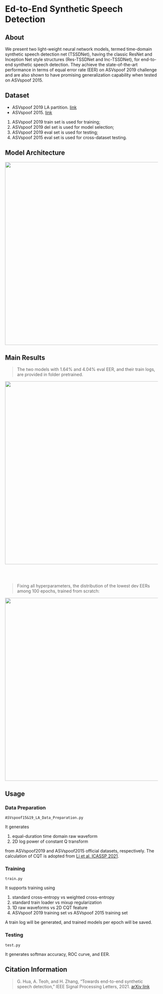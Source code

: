 # Ed-to-End Synthetic Speech Detection

## About
We present two light-weight neural network models, termed time-domain synthetic speech detection net (TSSDNet), having the classic ResNet and Inception Net style structures (Res-TSSDNet and Inc-TSSDNet), for end-to-end synthetic speech detection. They achieve the state-of-the-art performance in terms of equal error rate (EER) on ASVspoof 2019 challenge and are also shown to have promising generalization capability when tested on ASVspoof 2015. 

## Dataset
- ASVspoof 2019 LA partition. [link](https://datashare.ed.ac.uk/handle/10283/3336)
- ASVspoof 2015. [link](https://datashare.ed.ac.uk/handle/10283/853)
  
1. ASVspoof 2019 train set is used for training;
2. ASVspoof 2019 del set is used for model selection;
3. ASVspoof 2019 eval set is used for testing;
4. ASVspoof 2015 eval set is used for cross-dataset testing.

## Model Architecture
<img src="https://github.com/ghuawhu/end-to-end-synthetic-speech-detection/raw/main/imgs/1.png" width="600">

## Main Results
> The two models with 1.64% and 4.04% eval EER, and their train logs, are provided in folder pretrained.
 <img src="https://github.com/ghuawhu/end-to-end-synthetic-speech-detection/raw/main/imgs/2.png" width="600">

<br/><br/>

> Fixing all hyperparameters, the distribution of the lowest dev EERs among 100 epochs, trained from scratch:
<img src="https://github.com/ghuawhu/end-to-end-synthetic-speech-detection/raw/main/imgs/3.png" width="600">

## Usage
### Data Preparation 
```
ASVspoof15&19_LA_Data_Preparation.py
```
It generates 
1) equal-duration time domain raw waveform
2) 2D log power of constant Q transform

from ASVspoof2019 and ASVspoof2015 official datasets, respectively. The calculation of CQT is adopted from [Li et al. ICASSP 2021](https://github.com/ghuawhu/ASV-anti-spoofing-with-Res2Net).

### Training 
```
train.py
```
It supports training using 
1) standard cross-entropy vs weighted cross-entropy
2) standard train loader vs mixup regularization
3) 1D raw waveforms vs 2D CQT feature
4) ASVspoof 2019 training set vs ASVspoof 2015 training set

A train log will be generated, and trained models per epoch will be saved.

### Testing
```
test.py
```
It generates softmax accuracy, ROC curve, and EER.

## Citation Information
 > G. Hua, A. Teoh, and H. Zhang, “Towards end-to-end synthetic speech detection,” IEEE Signal Processing Letters, 2021. [arXiv link](https://arxiv.org/abs/2106.06341)